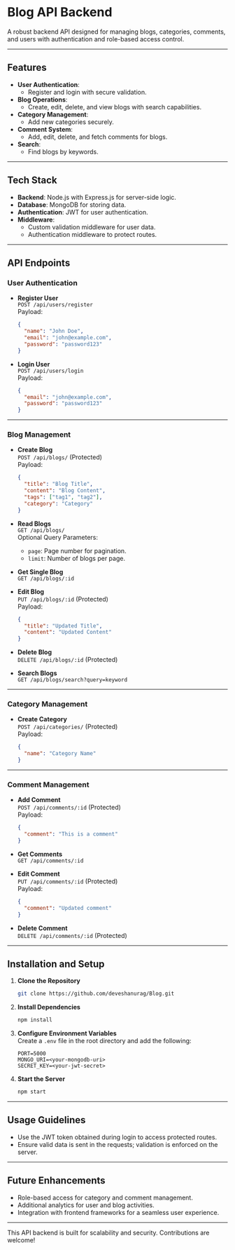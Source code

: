 
# Blog API Backend

A robust backend API designed for managing blogs, categories, comments, and users with authentication and role-based access control.

---

## Features

- **User Authentication**:
  - Register and login with secure validation.
- **Blog Operations**:
  - Create, edit, delete, and view blogs with search capabilities.
- **Category Management**:
  - Add new categories securely.
- **Comment System**:
  - Add, edit, delete, and fetch comments for blogs.
- **Search**:
  - Find blogs by keywords.

---

## Tech Stack

- **Backend**: Node.js with Express.js for server-side logic.
- **Database**: MongoDB for storing data.
- **Authentication**: JWT for user authentication.
- **Middleware**:
  - Custom validation middleware for user data.
  - Authentication middleware to protect routes.

---

## API Endpoints

### User Authentication

- **Register User**  
  `POST /api/users/register`  
  Payload:  
  ```json
  {
    "name": "John Doe",
    "email": "john@example.com",
    "password": "password123"
  }
  ```

- **Login User**  
  `POST /api/users/login`  
  Payload:  
  ```json
  {
    "email": "john@example.com",
    "password": "password123"
  }
  ```

---

### Blog Management

- **Create Blog**  
  `POST /api/blogs/` (Protected)  
  Payload:  
  ```json
  {
    "title": "Blog Title",
    "content": "Blog Content",
    "tags": ["tag1", "tag2"],
    "category": "Category"
  }
  ```

- **Read Blogs**  
  `GET /api/blogs/`  
  Optional Query Parameters:  
  - `page`: Page number for pagination.
  - `limit`: Number of blogs per page.

- **Get Single Blog**  
  `GET /api/blogs/:id`

- **Edit Blog**  
  `PUT /api/blogs/:id` (Protected)  
  Payload:  
  ```json
  {
    "title": "Updated Title",
    "content": "Updated Content"
  }
  ```

- **Delete Blog**  
  `DELETE /api/blogs/:id` (Protected)

- **Search Blogs**  
  `GET /api/blogs/search?query=keyword`  

---

### Category Management

- **Create Category**  
  `POST /api/categories/` (Protected)  
  Payload:  
  ```json
  {
    "name": "Category Name"
  }
  ```

---

### Comment Management

- **Add Comment**  
  `POST /api/comments/:id` (Protected)  
  Payload:  
  ```json
  {
    "comment": "This is a comment"
  }
  ```

- **Get Comments**  
  `GET /api/comments/:id`

- **Edit Comment**  
  `PUT /api/comments/:id` (Protected)  
  Payload:  
  ```json
  {
    "comment": "Updated comment"
  }
  ```

- **Delete Comment**  
  `DELETE /api/comments/:id` (Protected)

---

## Installation and Setup

1. **Clone the Repository**  
   ```bash
   git clone https://github.com/deveshanurag/Blog.git
   ```

2. **Install Dependencies**  
   ```bash
   npm install
   ```

3. **Configure Environment Variables**  
   Create a `.env` file in the root directory and add the following:  
   ```plaintext
   PORT=5000
   MONGO_URI=<your-mongodb-uri>
   SECRET_KEY=<your-jwt-secret>
   ```

4. **Start the Server**  
   ```bash
   npm start
   ```

---

## Usage Guidelines

- Use the JWT token obtained during login to access protected routes.
- Ensure valid data is sent in the requests; validation is enforced on the server.

---

## Future Enhancements

- Role-based access for category and comment management.
- Additional analytics for user and blog activities.
- Integration with frontend frameworks for a seamless user experience.

---

This API backend is built for scalability and security. Contributions are welcome!
```
